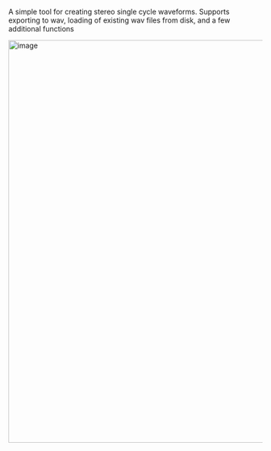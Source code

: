 A simple tool for creating stereo single cycle waveforms. Supports exporting to wav, loading of existing wav files from disk, and a few additional functions

<img width="1144" height="797" alt="image" src="https://github.com/user-attachments/assets/34b429e3-4af9-4006-9d71-01875249871f" />
